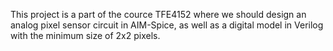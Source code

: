 This project is a part of the cource TFE4152 where we should design an analog pixel sensor circuit in AIM-Spice, as well as a digital model in Verilog with the minimum size of 2x2 pixels.
